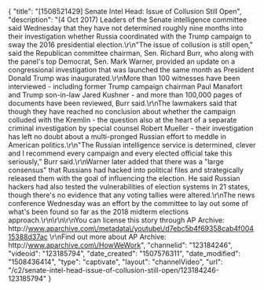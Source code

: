 {
    "title": "[1508521429] Senate Intel Head: Issue of Collusion Still Open",
    "description": "(4 Oct 2017) Leaders of the Senate intelligence committee said Wednesday that they have not determined roughly nine months into their investigation whether Russia coordinated with the Trump campaign to sway the 2016 presidential election.\r\n\"The issue of collusion is still open,\" said the Republican committee chairman, Sen. Richard Burr, who along with the panel's top Democrat, Sen. Mark Warner, provided an update on a congressional investigation that was launched the same month as President Donald Trump was inaugurated.\r\nMore than 100 witnesses have been interviewed - including former Trump campaign chairman Paul Manafort and Trump son-in-law Jared Kushner - and more than 100,000 pages of documents have been reviewed, Burr said.\r\nThe lawmakers said that though they have reached no conclusion about whether the campaign colluded with the Kremlin - the question also at the heart of a separate criminal investigation by special counsel Robert Mueller - their investigation has left no doubt about a multi-pronged Russian effort to meddle in American politics.\r\n\"The Russian intelligence service is determined, clever and I recommend every campaign and every elected official take this seriously,\" Burr said.\r\nWarner later added that there was a \"large consensus\" that Russians had hacked into political files and strategically released them with the goal of influencing the election. He said Russian hackers had also tested the vulnerabilities of election systems in 21 states, though there's no evidence that any voting tallies were altered.\r\nThe news conference Wednesday was an effort by the committee to lay out some of what's been found so far as the 2018 midterm elections approach.\r\n\r\n\r\nYou can license this story through AP Archive: http:\/\/www.aparchive.com\/metadata\/youtube\/d7ebc5b4f69358cab4f00415388d37ac \r\nFind out more about AP Archive: http:\/\/www.aparchive.com\/HowWeWork",
    "channelid": "123184246",
    "videoid": "123185794",
    "date_created": "1507576311",
    "date_modified": "1508436414",
    "type": "captivate",
    "layout": "channelVideo",
    "url": "\/c2\/senate-intel-head-issue-of-collusion-still-open\/123184246-123185794"
}
